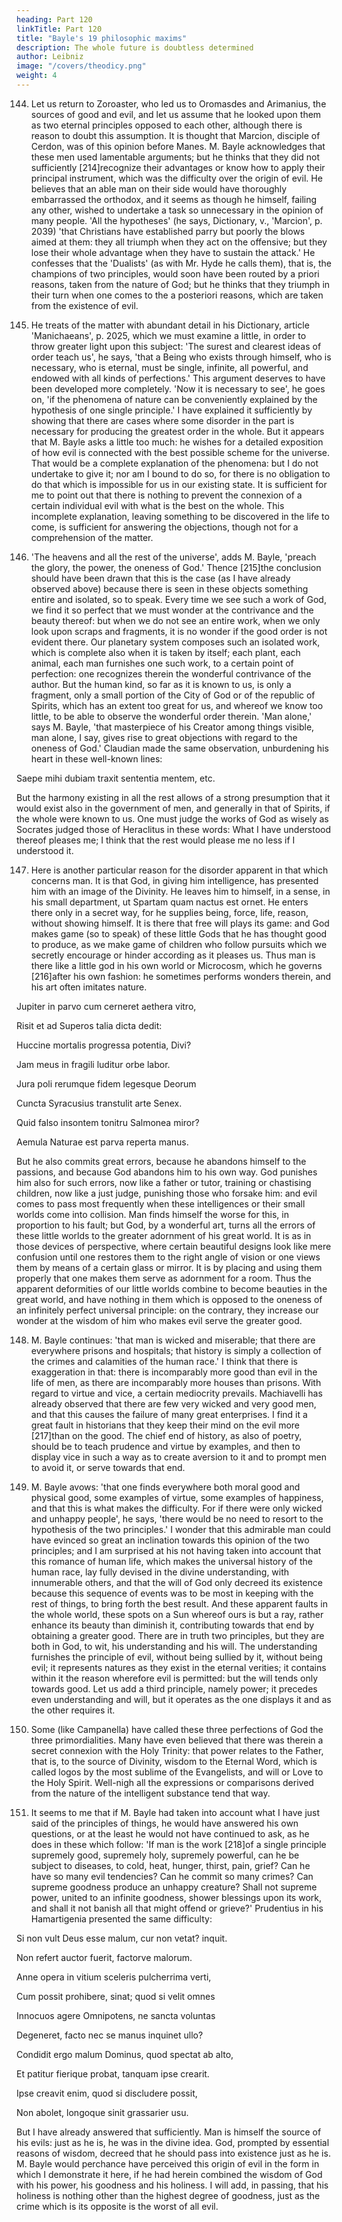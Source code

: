 ```yaml
---
heading: Part 120
linkTitle: Part 120
title: "Bayle's 19 philosophic maxims"
description: The whole future is doubtless determined
author: Leibniz
image: "/covers/theodicy.png"
weight: 4
---
```



144. Let us return to Zoroaster, who led us to Oromasdes and Arimanius, the sources of good and evil, and let us assume that he looked upon them as two eternal principles opposed to each other, although there is reason to doubt this assumption. It is thought that Marcion, disciple of Cerdon, was of this opinion before Manes. M. Bayle acknowledges that these men used lamentable arguments; but he thinks that they did not sufficiently [214]recognize their advantages or know how to apply their principal instrument, which was the difficulty over the origin of evil. He believes that an able man on their side would have thoroughly embarrassed the orthodox, and it seems as though he himself, failing any other, wished to undertake a task so unnecessary in the opinion of many people. 'All the hypotheses' (he says, Dictionary, v., 'Marcion', p. 2039) 'that Christians have established parry but poorly the blows aimed at them: they all triumph when they act on the offensive; but they lose their whole advantage when they have to sustain the attack.' He confesses that the 'Dualists' (as with Mr. Hyde he calls them), that is, the champions of two principles, would soon have been routed by a priori reasons, taken from the nature of God; but he thinks that they triumph in their turn when one comes to the a posteriori reasons, which are taken from the existence of evil.

145. He treats of the matter with abundant detail in his Dictionary, article 'Manichaeans', p. 2025, which we must examine a little, in order to throw greater light upon this subject: 'The surest and clearest ideas of order teach us', he says, 'that a Being who exists through himself, who is necessary, who is eternal, must be single, infinite, all powerful, and endowed with all kinds of perfections.' This argument deserves to have been developed more completely. 'Now it is necessary to see', he goes on, 'if the phenomena of nature can be conveniently explained by the hypothesis of one single principle.' I have explained it sufficiently by showing that there are cases where some disorder in the part is necessary for producing the greatest order in the whole. But it appears that M. Bayle asks a little too much: he wishes for a detailed exposition of how evil is connected with the best possible scheme for the universe. That would be a complete explanation of the phenomena: but I do not undertake to give it; nor am I bound to do so, for there is no obligation to do that which is impossible for us in our existing state. It is sufficient for me to point out that there is nothing to prevent the connexion of a certain individual evil with what is the best on the whole. This incomplete explanation, leaving something to be discovered in the life to come, is sufficient for answering the objections, though not for a comprehension of the matter.

146. 'The heavens and all the rest of the universe', adds M. Bayle, 'preach the glory, the power, the oneness of God.' Thence [215]the conclusion should have been drawn that this is the case (as I have already observed above) because there is seen in these objects something entire and isolated, so to speak. Every time we see such a work of God, we find it so perfect that we must wonder at the contrivance and the beauty thereof: but when we do not see an entire work, when we only look upon scraps and fragments, it is no wonder if the good order is not evident there. Our planetary system composes such an isolated work, which is complete also when it is taken by itself; each plant, each animal, each man furnishes one such work, to a certain point of perfection: one recognizes therein the wonderful contrivance of the author. But the human kind, so far as it is known to us, is only a fragment, only a small portion of the City of God or of the republic of Spirits, which has an extent too great for us, and whereof we know too little, to be able to observe the wonderful order therein. 'Man alone,' says M. Bayle, 'that masterpiece of his Creator among things visible, man alone, I say, gives rise to great objections with regard to the oneness of God.' Claudian made the same observation, unburdening his heart in these well-known lines:

Saepe mihi dubiam traxit sententia mentem, etc.

But the harmony existing in all the rest allows of a strong presumption that it would exist also in the government of men, and generally in that of Spirits, if the whole were known to us. One must judge the works of God as wisely as Socrates judged those of Heraclitus in these words: What I have understood thereof pleases me; I think that the rest would please me no less if I understood it.

147. Here is another particular reason for the disorder apparent in that which concerns man. It is that God, in giving him intelligence, has presented him with an image of the Divinity. He leaves him to himself, in a sense, in his small department, ut Spartam quam nactus est ornet. He enters there only in a secret way, for he supplies being, force, life, reason, without showing himself. It is there that free will plays its game: and God makes game (so to speak) of these little Gods that he has thought good to produce, as we make game of children who follow pursuits which we secretly encourage or hinder according as it pleases us. Thus man is there like a little god in his own world or Microcosm, which he governs [216]after his own fashion: he sometimes performs wonders therein, and his art often imitates nature.

Jupiter in parvo cum cerneret aethera vitro,

Risit et ad Superos talia dicta dedit:

Huccine mortalis progressa potentia, Divi?

Jam meus in fragili luditur orbe labor.

Jura poli rerumque fidem legesque Deorum

Cuncta Syracusius transtulit arte Senex.

Quid falso insontem tonitru Salmonea miror?

Aemula Naturae est parva reperta manus.

But he also commits great errors, because he abandons himself to the passions, and because God abandons him to his own way. God punishes him also for such errors, now like a father or tutor, training or chastising children, now like a just judge, punishing those who forsake him: and evil comes to pass most frequently when these intelligences or their small worlds come into collision. Man finds himself the worse for this, in proportion to his fault; but God, by a wonderful art, turns all the errors of these little worlds to the greater adornment of his great world. It is as in those devices of perspective, where certain beautiful designs look like mere confusion until one restores them to the right angle of vision or one views them by means of a certain glass or mirror. It is by placing and using them properly that one makes them serve as adornment for a room. Thus the apparent deformities of our little worlds combine to become beauties in the great world, and have nothing in them which is opposed to the oneness of an infinitely perfect universal principle: on the contrary, they increase our wonder at the wisdom of him who makes evil serve the greater good.

148. M. Bayle continues: 'that man is wicked and miserable; that there are everywhere prisons and hospitals; that history is simply a collection of the crimes and calamities of the human race.' I think that there is exaggeration in that: there is incomparably more good than evil in the life of men, as there are incomparably more houses than prisons. With regard to virtue and vice, a certain mediocrity prevails. Machiavelli has already observed that there are few very wicked and very good men, and that this causes the failure of many great enterprises. I find it a great fault in historians that they keep their mind on the evil more [217]than on the good. The chief end of history, as also of poetry, should be to teach prudence and virtue by examples, and then to display vice in such a way as to create aversion to it and to prompt men to avoid it, or serve towards that end.

149. M. Bayle avows: 'that one finds everywhere both moral good and physical good, some examples of virtue, some examples of happiness, and that this is what makes the difficulty. For if there were only wicked and unhappy people', he says, 'there would be no need to resort to the hypothesis of the two principles.' I wonder that this admirable man could have evinced so great an inclination towards this opinion of the two principles; and I am surprised at his not having taken into account that this romance of human life, which makes the universal history of the human race, lay fully devised in the divine understanding, with innumerable others, and that the will of God only decreed its existence because this sequence of events was to be most in keeping with the rest of things, to bring forth the best result. And these apparent faults in the whole world, these spots on a Sun whereof ours is but a ray, rather enhance its beauty than diminish it, contributing towards that end by obtaining a greater good. There are in truth two principles, but they are both in God, to wit, his understanding and his will. The understanding furnishes the principle of evil, without being sullied by it, without being evil; it represents natures as they exist in the eternal verities; it contains within it the reason wherefore evil is permitted: but the will tends only towards good. Let us add a third principle, namely power; it precedes even understanding and will, but it operates as the one displays it and as the other requires it.

150. Some (like Campanella) have called these three perfections of God the three primordialities. Many have even believed that there was therein a secret connexion with the Holy Trinity: that power relates to the Father, that is, to the source of Divinity, wisdom to the Eternal Word, which is called logos by the most sublime of the Evangelists, and will or Love to the Holy Spirit. Well-nigh all the expressions or comparisons derived from the nature of the intelligent substance tend that way.

151. It seems to me that if M. Bayle had taken into account what I have just said of the principles of things, he would have answered his own questions, or at the least he would not have continued to ask, as he does in these which follow: 'If man is the work [218]of a single principle supremely good, supremely holy, supremely powerful, can he be subject to diseases, to cold, heat, hunger, thirst, pain, grief? Can he have so many evil tendencies? Can he commit so many crimes? Can supreme goodness produce an unhappy creature? Shall not supreme power, united to an infinite goodness, shower blessings upon its work, and shall it not banish all that might offend or grieve?' Prudentius in his Hamartigenia presented the same difficulty:

Si non vult Deus esse malum, cur non vetat? inquit.

Non refert auctor fuerit, factorve malorum.

Anne opera in vitium sceleris pulcherrima verti,

Cum possit prohibere, sinat; quod si velit omnes

Innocuos agere Omnipotens, ne sancta voluntas

Degeneret, facto nec se manus inquinet ullo?

Condidit ergo malum Dominus, quod spectat ab alto,

Et patitur fierique probat, tanquam ipse crearit.

Ipse creavit enim, quod si discludere possit,

Non abolet, longoque sinit grassarier usu.

But I have already answered that sufficiently. Man is himself the source of his evils: just as he is, he was in the divine idea. God, prompted by essential reasons of wisdom, decreed that he should pass into existence just as he is. M. Bayle would perchance have perceived this origin of evil in the form in which I demonstrate it here, if he had herein combined the wisdom of God with his power, his goodness and his holiness. I will add, in passing, that his holiness is nothing other than the highest degree of goodness, just as the crime which is its opposite is the worst of all evil.
